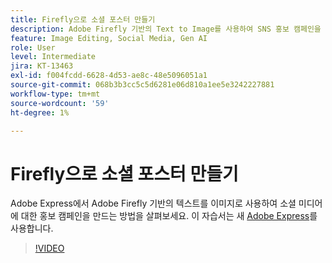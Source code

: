```yaml
---
title: Firefly으로 소셜 포스터 만들기
description: Adobe Firefly 기반의 Text to Image를 사용하여 SNS 홍보 캠페인을 만드는 방법을 살펴보세요.
feature: Image Editing, Social Media, Gen AI
role: User
level: Intermediate
jira: KT-13463
exl-id: f004fcdd-6628-4d53-ae8c-48e5096051a1
source-git-commit: 068b3b3cc5c5d6281e06d810a1ee5e3242227881
workflow-type: tm+mt
source-wordcount: '59'
ht-degree: 1%

---
```


# Firefly으로 소셜 포스터 만들기

Adobe Express에서 Adobe Firefly 기반의 텍스트를 이미지로 사용하여 소셜 미디어에 대한 홍보 캠페인을 만드는 방법을 살펴보세요. 이 자습서는 새 [Adobe Express](https://www.adobe.com/express/)를 사용합니다.

>[!VIDEO](https://video.tv.adobe.com/v/3430563?quality=12&learn=on&hidetitle=true&captions=kor)
